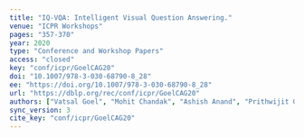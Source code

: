 ```yaml
---
title: "IQ-VQA: Intelligent Visual Question Answering."
venue: "ICPR Workshops"
pages: "357-370"
year: 2020
type: "Conference and Workshop Papers"
access: "closed"
key: "conf/icpr/GoelCAG20"
doi: "10.1007/978-3-030-68790-8_28"
ee: "https://doi.org/10.1007/978-3-030-68790-8_28"
url: "https://dblp.org/rec/conf/icpr/GoelCAG20"
authors: ["Vatsal Goel", "Mohit Chandak", "Ashish Anand", "Prithwijit Guha"]
sync_version: 3
cite_key: "conf/icpr/GoelCAG20"
---
```

